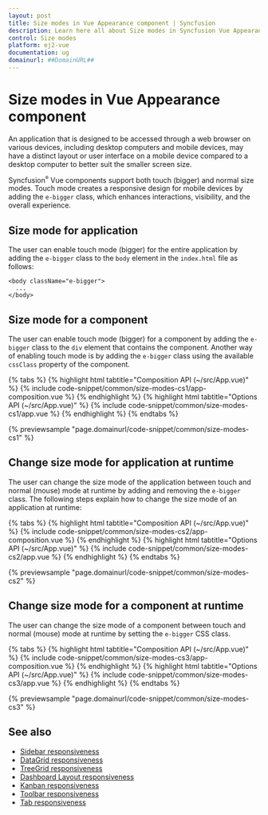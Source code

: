 ```yaml
---
layout: post
title: Size modes in Vue Appearance component | Syncfusion
description: Learn here all about Size modes in Syncfusion Vue Appearance component of Syncfusion Essential JS 2 and more.
control: Size modes 
platform: ej2-vue
documentation: ug
domainurl: ##DomainURL##
---
```


# Size modes in Vue Appearance component

An application that is designed to be accessed through a web browser on various devices, including desktop computers and mobile devices, may have a distinct layout or user interface on a mobile device compared to a desktop computer to better suit the smaller screen size.

Syncfusion<sup style="font-size:70%">&reg;</sup> Vue components support both touch (bigger) and normal size modes. Touch mode creates a responsive design for mobile devices by adding the `e-bigger` class, which enhances interactions, visibility, and the overall experience.

## Size mode for application

The user can enable touch mode (bigger) for the entire application by adding the `e-bigger` class to the `body` element in the `index.html` file as follows:

  ```
  <body className="e-bigger">
    ...
  </body>
  ```

## Size mode for a component

The user can enable touch mode (bigger) for a component by adding the `e-bigger` class to the `div` element that contains the component. Another way of enabling touch mode is by adding the `e-bigger` class using the available `cssClass` property of the component.

{% tabs %}
{% highlight html tabtitle="Composition API (~/src/App.vue)" %}
{% include code-snippet/common/size-modes-cs1/app-composition.vue %}
{% endhighlight %}
{% highlight html tabtitle="Options API (~/src/App.vue)" %}
{% include code-snippet/common/size-modes-cs1/app.vue %}
{% endhighlight %}
{% endtabs %}
        
{% previewsample "page.domainurl/code-snippet/common/size-modes-cs1" %}

## Change size mode for application at runtime

The user can change the size mode of the application between touch and normal (mouse) mode at runtime by adding and removing the `e-bigger` class. The following steps explain how to change the size mode of an application at runtime:

{% tabs %}
{% highlight html tabtitle="Composition API (~/src/App.vue)" %}
{% include code-snippet/common/size-modes-cs2/app-composition.vue %}
{% endhighlight %}
{% highlight html tabtitle="Options API (~/src/App.vue)" %}
{% include code-snippet/common/size-modes-cs2/app.vue %}
{% endhighlight %}
{% endtabs %}
        
{% previewsample "page.domainurl/code-snippet/common/size-modes-cs2" %}

## Change size mode for a component at runtime

The user can change the size mode of a component between touch and normal (mouse) mode at runtime by setting the `e-bigger` CSS class.

{% tabs %}
{% highlight html tabtitle="Composition API (~/src/App.vue)" %}
{% include code-snippet/common/size-modes-cs3/app-composition.vue %}
{% endhighlight %}
{% highlight html tabtitle="Options API (~/src/App.vue)" %}
{% include code-snippet/common/size-modes-cs3/app.vue %}
{% endhighlight %}
{% endtabs %}
        
{% previewsample "page.domainurl/code-snippet/common/size-modes-cs3" %}

## See also

* [Sidebar responsiveness](https://ej2.syncfusion.com/vue/documentation/sidebar/auto-close/)
* [DataGrid responsiveness](https://ej2.syncfusion.com/vue/documentation/grid/columns/responsive-columns/)
* [TreeGrid responsiveness](https://ej2.syncfusion.com/vue/documentation/treegrid/scrolling/#responsive-with-parent-container)
* [Dashboard Layout responsiveness](https://ej2.syncfusion.com/vue/documentation/dashboard-layout/responsive-adaptive/)
* [Kanban responsiveness](https://ej2.syncfusion.com/vue/documentation/kanban/responsive-mode/)
* [Toolbar responsiveness](https://ej2.syncfusion.com/vue/documentation/toolbar/responsive-mode/)
* [Tab responsiveness](https://ej2.syncfusion.com/vue/documentation/tab/adaptive/)